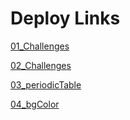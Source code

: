 # Deploy Links
[01_Challenges](https://frontendchallenge01.netlify.app/)

[02_Challenges](https://frontchallenge02.netlify.app/)

[03_periodicTable](https://03-periodictable.netlify.app/)

[04_bgColor]()